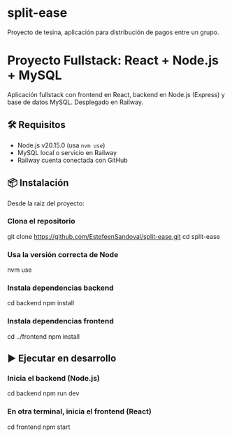 # split-ease
Proyecto de tesina, aplicación para distribución de pagos entre un grupo.

# Proyecto Fullstack: React + Node.js + MySQL

Aplicación fullstack con frontend en React, backend en Node.js (Express) y base de datos MySQL. Desplegado en Railway.

## 🛠 Requisitos

- Node.js v20.15.0 (usa `nvm use`)
- MySQL local o servicio en Railway
- Railway cuenta conectada con GitHub

## 📦 Instalación

Desde la raíz del proyecto:

### Clona el repositorio
git clone https://github.com/EstefeenSandoval/split-ease.git
cd split-ease

### Usa la versión correcta de Node
nvm use

### Instala dependencias backend
cd backend
npm install

### Instala dependencias frontend
cd ../frontend
npm install

## ▶️ Ejecutar en desarrollo

### Inicia el backend (Node.js)
cd backend
npm run dev

### En otra terminal, inicia el frontend (React)
cd frontend
npm start
